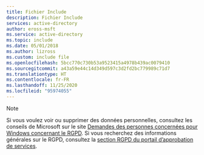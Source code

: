 ```yaml
---
title: Fichier Include
description: Fichier Include
services: active-directory
author: eross-msft
ms.service: active-directory
ms.topic: include
ms.date: 05/01/2018
ms.author: lizross
ms.custom: include file
ms.openlocfilehash: 5bcc770c730b53a9523415a4978b439ac0079410
ms.sourcegitcommit: a43a59e44c14d349d597c3d2fd2bc779989c71d7
ms.translationtype: HT
ms.contentlocale: fr-FR
ms.lasthandoff: 11/25/2020
ms.locfileid: "95974055"
---
```

>[!Note]
>Si vous voulez voir ou supprimer des données personnelles, consultez les conseils de Microsoft sur le site [Demandes des personnes concernées pour Windows concernant le RGPD](/microsoft-365/compliance/gdpr-data-subject-requests). Si vous recherchez des informations générales sur le RGPD, consultez la [section RGPD du portail d’approbation de services](https://servicetrust.microsoft.com/ViewPage/GDPRGetStarted).